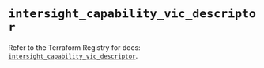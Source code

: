 # `intersight_capability_vic_descriptor`

Refer to the Terraform Registry for docs: [`intersight_capability_vic_descriptor`](https://registry.terraform.io/providers/ciscodevnet/intersight/1.0.71/docs/resources/capability_vic_descriptor).
